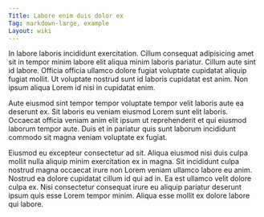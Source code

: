 ```yaml
---
Title: Labore enim duis dolor ex
Tag: markdown-large, example
Layout: wiki
---
```

In labore laboris incididunt exercitation. Cillum consequat adipisicing amet sit in tempor minim labore elit aliqua minim laboris pariatur. Cillum aute sint id labore. Officia officia ullamco dolore fugiat voluptate cupidatat aliquip fugiat mollit. Ut voluptate nostrud sunt id laboris cupidatat est anim. Non ipsum aliqua Lorem id nisi in cupidatat enim.

Aute eiusmod sint tempor tempor voluptate tempor velit laboris aute ea deserunt ex. Sit laboris eu veniam eiusmod Lorem sunt elit laboris. Occaecat officia veniam anim elit ipsum ut reprehenderit et qui eiusmod laborum tempor aute. Duis et in pariatur quis sunt laborum incididunt commodo sit magna veniam voluptate ex fugiat.

Eiusmod eu excepteur consectetur ad sit. Aliqua eiusmod nisi duis culpa mollit nulla aliquip minim exercitation ex in magna. Sit incididunt culpa nostrud magna occaecat irure non Lorem veniam ullamco labore eu anim. Nostrud ea dolore cupidatat cillum id qui ad in. Ea est ullamco velit dolore culpa ex. Nisi consectetur consequat irure eu aliquip pariatur deserunt ipsum quis esse Lorem tempor minim. Aliqua esse mollit ex dolore labore qui labore.